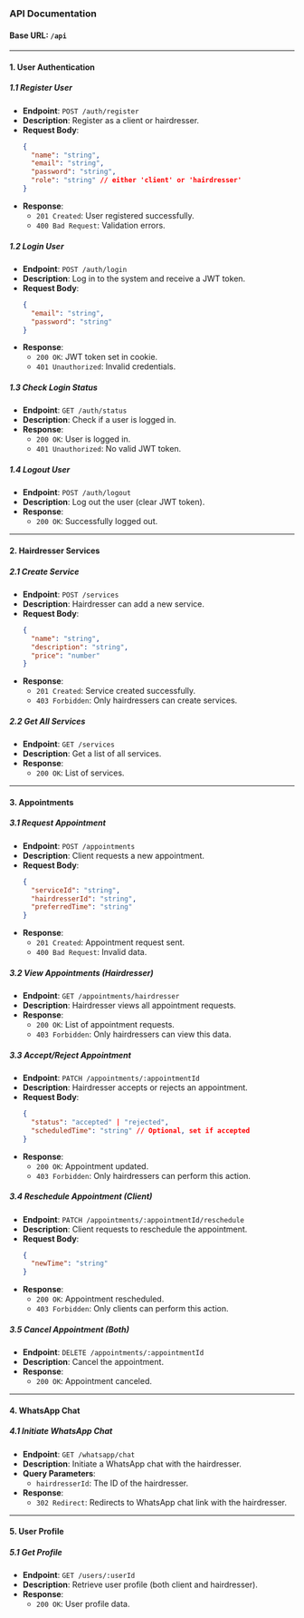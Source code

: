 ### API Documentation

#### Base URL: `/api`

---

#### **1. User Authentication**

##### **1.1 Register User**
- **Endpoint**: `POST /auth/register`
- **Description**: Register as a client or hairdresser.
- **Request Body**:
  ```json
  {
    "name": "string",
    "email": "string",
    "password": "string",
    "role": "string" // either 'client' or 'hairdresser'
  }
  ```
- **Response**:
  - `201 Created`: User registered successfully.
  - `400 Bad Request`: Validation errors.

##### **1.2 Login User**
- **Endpoint**: `POST /auth/login`
- **Description**: Log in to the system and receive a JWT token.
- **Request Body**:
  ```json
  {
    "email": "string",
    "password": "string"
  }
  ```
- **Response**:
  - `200 OK`: JWT token set in cookie.
  - `401 Unauthorized`: Invalid credentials.

##### **1.3 Check Login Status**
- **Endpoint**: `GET /auth/status`
- **Description**: Check if a user is logged in.
- **Response**:
  - `200 OK`: User is logged in.
  - `401 Unauthorized`: No valid JWT token.

##### **1.4 Logout User**
- **Endpoint**: `POST /auth/logout`
- **Description**: Log out the user (clear JWT token).
- **Response**:
  - `200 OK`: Successfully logged out.

---

#### **2. Hairdresser Services**

##### **2.1 Create Service**
- **Endpoint**: `POST /services`
- **Description**: Hairdresser can add a new service.
- **Request Body**:
  ```json
  {
    "name": "string",
    "description": "string",
    "price": "number"
  }
  ```
- **Response**:
  - `201 Created`: Service created successfully.
  - `403 Forbidden`: Only hairdressers can create services.

##### **2.2 Get All Services**
- **Endpoint**: `GET /services`
- **Description**: Get a list of all services.
- **Response**:
  - `200 OK`: List of services.

---

#### **3. Appointments**

##### **3.1 Request Appointment**
- **Endpoint**: `POST /appointments`
- **Description**: Client requests a new appointment.
- **Request Body**:
  ```json
  {
    "serviceId": "string",
    "hairdresserId": "string",
    "preferredTime": "string"
  }
  ```
- **Response**:
  - `201 Created`: Appointment request sent.
  - `400 Bad Request`: Invalid data.

##### **3.2 View Appointments (Hairdresser)**
- **Endpoint**: `GET /appointments/hairdresser`
- **Description**: Hairdresser views all appointment requests.
- **Response**:
  - `200 OK`: List of appointment requests.
  - `403 Forbidden`: Only hairdressers can view this data.

##### **3.3 Accept/Reject Appointment**
- **Endpoint**: `PATCH /appointments/:appointmentId`
- **Description**: Hairdresser accepts or rejects an appointment.
- **Request Body**:
  ```json
  {
    "status": "accepted" | "rejected",
    "scheduledTime": "string" // Optional, set if accepted
  }
  ```
- **Response**:
  - `200 OK`: Appointment updated.
  - `403 Forbidden`: Only hairdressers can perform this action.

##### **3.4 Reschedule Appointment (Client)**
- **Endpoint**: `PATCH /appointments/:appointmentId/reschedule`
- **Description**: Client requests to reschedule the appointment.
- **Request Body**:
  ```json
  {
    "newTime": "string"
  }
  ```
- **Response**:
  - `200 OK`: Appointment rescheduled.
  - `403 Forbidden`: Only clients can perform this action.

##### **3.5 Cancel Appointment (Both)**
- **Endpoint**: `DELETE /appointments/:appointmentId`
- **Description**: Cancel the appointment.
- **Response**:
  - `200 OK`: Appointment canceled.

---

#### **4. WhatsApp Chat**

##### **4.1 Initiate WhatsApp Chat**
- **Endpoint**: `GET /whatsapp/chat`
- **Description**: Initiate a WhatsApp chat with the hairdresser.
- **Query Parameters**:
  - `hairdresserId`: The ID of the hairdresser.
- **Response**:
  - `302 Redirect`: Redirects to WhatsApp chat link with the hairdresser.

---

#### **5. User Profile**

##### **5.1 Get Profile**
- **Endpoint**: `GET /users/:userId`
- **Description**: Retrieve user profile (both client and hairdresser).
- **Response**:
  - `200 OK`: User profile data.
